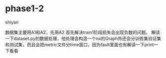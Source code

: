 # phase1-2
shiyan

数据集主要用A1和A2，先用A2
首先解决train1阶段损失会出现负数的问题。
解读一下dataset.py的数据处理，他处理会构造一个nx的Graph外还会分训练集验证集和测试集，而且会把metric文件分time窗口，因为fault里面也有解读一下print一下看看
